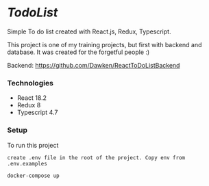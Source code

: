 # _**TodoList**_ 

Simple To do list created with React.js, Redux, Typescript.

This project is one of my training projects, but first with backend and database. It was created for the forgetful people :)

Backend: https://github.com/Dawken/ReactToDoListBackend
### **Technologies**

- React 18.2
- Redux 8
- Typescript 4.7


### **Setup**
To run this project

`create .env file in the root of the project. Copy env from .env.examples`

`docker-compose up`